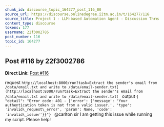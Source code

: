 ```yaml
---
chunk_id: discourse_topic_164277_post_116_00
source_url: https://discourse.onlinedegree.iitm.ac.in/t/164277/116
source_title: Project 1 - LLM-based Automation Agent - Discussion Thread [TDS Jan 2025]
content_type: discourse
tokens: 177
username: 22f3002786
post_number: 116
topic_id: 164277
---
```


## Post #116 by 22f3002786

**Direct Link**: [Post #116](https://discourse.onlinedegree.iitm.ac.in/t/164277/116)

request
`http://localhost:8000/run?task=Extract the sender's email from /data/email.txt and write to /data/email-sender.txt](http://localhost:8000/run?task=Extract the sender's email from /data/email.txt and write to /data/email-sender.txt)
`
output
`{ "detail": "Error code: 401 - {'error': {'message': 'Your authentication token is not from a valid issuer.', 'type': 'invalid\_request\_error', 'param': None, 'code': 'invalid\_issuer'}}"}
`
@carlton sir I am getting this issue while running my script. Please help!
